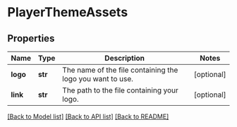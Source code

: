 # PlayerThemeAssets

## Properties
Name | Type | Description | Notes
------------ | ------------- | ------------- | -------------
**logo** | **str** | The name of the file containing the logo you want to use. | [optional] 
**link** | **str** | The path to the file containing your logo. | [optional] 

[[Back to Model list]](../README.md#documentation-for-models) [[Back to API list]](../README.md#documentation-for-api-endpoints) [[Back to README]](../README.md)


